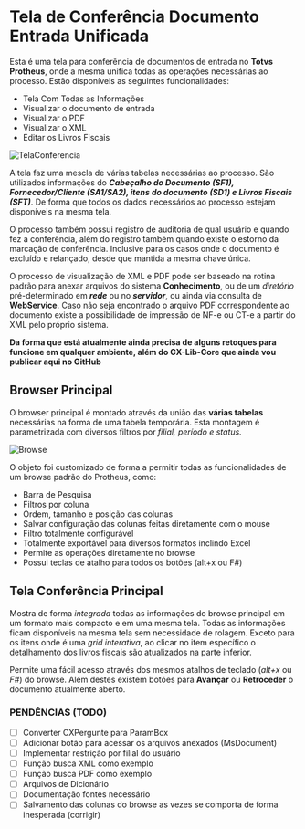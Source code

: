 
# Tela de Conferência Documento Entrada Unificada

Esta é uma tela para conferência de documentos de entrada no **Totvs Protheus**, onde a mesma unifica todas as operações necessárias ao processo. Estão disponíveis as seguintes funcionalidades:

* Tela Com Todas as Informações
* Visualizar o documento de entrada
* Visualizar o PDF
* Visualizar o XML
* Editar os Livros Fiscais

![TelaConferencia](https://user-images.githubusercontent.com/96308173/225740021-dcfa28ed-9336-4a0d-95e5-30f084efaa46.png)

A tela faz uma mescla de várias tabelas necessárias ao processo. São utilizados informações do _**Cabeçalho do Documento (SF1), Fornecedor/Cliente (SA1/SA2), itens do documento (SD1) e Livros Fiscais (SFT)**_. De forma que todos os dados necessários ao processo estejam disponíveis na mesma tela.

O processo também possui registro de auditoria de qual usuário e quando fez a conferência, além do registro também quando existe o estorno da marcação de conferência. Inclusive para os casos onde o documento é excluído e relançado, desde que mantida a mesma chave única.

O processo de visualização de XML e PDF pode ser baseado na rotina padrão para anexar arquivos do sistema **Conhecimento**, ou de um *diretório* pré-determinado em _**rede**_ ou no _**servidor**_, ou ainda via consulta de **WebService**. Caso não seja encontrado o arquivo PDF correspondente ao documento existe a possibilidade de impressão de NF-e ou CT-e a partir do XML pelo próprio sistema.

**Da forma que está atualmente ainda precisa de alguns retoques para funcione em qualquer ambiente, além do CX-Lib-Core que ainda vou publicar aqui no GitHub**

## Browser Principal

O browser principal é montado através da união das **várias tabelas** necessárias na forma de uma tabela temporária. Esta montagem é parametrizada com diversos filtros por *filial, período e status.*

![Browse](https://user-images.githubusercontent.com/96308173/225740095-75107e17-ade4-4c55-9b17-504b0c9d87b5.png)

O objeto foi customizado de forma a permitir todas as funcionalidades de um browse padrão do Protheus, como:

* Barra de Pesquisa
* Filtros por coluna
* Ordem, tamanho e posição das colunas
* Salvar configuração das colunas feitas diretamente com o mouse
* Filtro totalmente configurável
* Totalmente exportável para diversos formatos inclindo Excel
* Permite as operações diretamente no browse
* Possui teclas de atalho para todos os botões (alt+x ou F#)

## Tela Conferência Principal

Mostra de forma *integrada* todas as informações do browse principal em um formato mais compacto e em uma mesma tela. Todas as informações ficam disponíveis na mesma tela sem necessidade de rolagem. Exceto para os itens onde é uma *grid interativa*, ao clicar no item específico o detalhamento dos livros fiscais são atualizados na parte inferior.

Permite uma fácil acesso através dos mesmos atalhos de teclado (*alt+x* ou *F#*) do browse. Além destes existem botões para **Avançar** ou **Retroceder** o documento atualmente aberto.

### PENDÊNCIAS (TODO)

 - [ ] Converter CXPergunte para ParamBox
 - [ ] Adicionar botão para acessar os arquivos anexados (MsDocument)
 - [ ] Implementar restrição por filial do usuário
 - [ ] Função busca XML como exemplo
 - [ ] Função busca PDF como exemplo
 - [ ] Arquivos de Dicionário
 - [ ] Documentação fontes necessário
 - [ ] Salvamento das colunas do browse as vezes se comporta de forma inesperada (corrigir)
